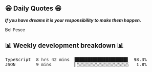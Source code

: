 ## 😄 Daily Quotes 😄

_**If you have dreams it is your responsibility to make them happen.**_

Bel Pesce



## 📊 Weekly development breakdown 📊

<pre>TypeScript  8 hrs 42 mins  ████████████████████▋  98.3%
JSON        9 mins         ▎░░░░░░░░░░░░░░░░░░░░   1.8%</pre>